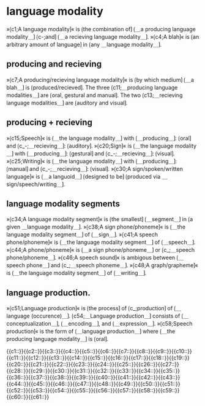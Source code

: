 # language modality

»⟮c1;A language modality⟯« is ⟮the combination of⟯ ⟮＿a producing language modality＿⟯ ⟮c-;and⟯ ⟮＿a recieving language modality＿⟯.
»⟮c4;A blah⟯« is ⟮an arbitrary amount of language⟯ in ⟮any ＿language modality＿⟯.

## producing and recieving

»⟮c7;A producing/recieving language modality⟯« is ⟮by which medium⟯ ⟮＿a blah＿⟯ is ⟮produced/recieved⟯.
The three ⟮c11;＿producing language modalities＿⟯ are ⟮oral, gestural and manual⟯.
The two ⟮c13;＿recieving language modalities＿⟯ are ⟮auditory and visual⟯.

## producing + recieving

»⟮c15;Speech⟯« is ⟮＿the language modality＿⟯ with ⟮＿producing＿⟯: ⟮oral⟯ and ⟮c_-;＿recieving＿⟯: ⟮auditory⟯.
»⟮c20;Sign⟯« is ⟮＿the language modality＿⟯ with ⟮＿producing＿⟯: ⟮gestural⟯ and ⟮c_-;＿recieving＿⟯: ⟮visual⟯.
»⟮c25;Writing⟯« is ⟮＿the language modality＿⟯ with ⟮＿producing＿⟯: ⟮manual⟯ and ⟮c_-;＿recieving＿⟯: ⟮visual⟯.
»⟮c30;A sign/spoken/written language⟯« is ⟮＿a languoid＿⟯ ⟮designed to be⟯ ⟮produced via ＿sign/speech/writing＿⟯. 

## language modality segments

»⟮c34;A language modality segment⟯« is ⟮the smallest⟯ ⟮＿segment＿⟯ in ⟮a given ＿language modality＿⟯.
»⟮c38;A sign phone/phoneme⟯« is ⟮＿the language modality segment＿⟯ of ⟮＿sign＿⟯.
»⟮c41;A speech phone/phoneme⟯« is ⟮＿the language modality segment＿⟯ of ⟮＿speech＿⟯.
»⟮c44;A phone/phoneme⟯« is ⟮＿a sign phone/phoneme＿⟯ or ⟮c_;＿speech phone/phoneme＿⟯.
»⟮c46;A speech sound⟯« is ambigous between ⟮＿speech phone＿⟯ and ⟮c_;＿speech phoneme＿⟯.
»⟮c48;A graph/grapheme⟯« is ⟮＿the language modality segment＿⟯ of ⟮＿writing＿⟯.

## language production.

»⟮c51;Language production⟯« is ⟮the process⟯ of ⟮c_;production⟯ of ⟮＿language (occurence)＿⟯.
⟮c54;＿Language production＿⟯ consists of ⟮＿conceptualization＿⟯, ⟮＿encoding＿⟯, and ⟮＿expression＿⟯.
»⟮c58;Speech production⟯« is the form of ⟮＿language production＿⟯ where ⟮＿the producing language modality＿⟯ is ⟮oral⟯.

<span class='cloze-dump'>{{c1::}}{{c2::}}{{c3::}}{{c4::}}{{c5::}}{{c6::}}{{c7::}}{{c8::}}{{c9::}}{{c10::}}{{c11::}}{{c12::}}{{c13::}}{{c14::}}{{c15::}}{{c16::}}{{c17::}}{{c18::}}{{c19::}}{{c20::}}{{c21::}}{{c22::}}{{c23::}}{{c24::}}{{c25::}}{{c26::}}{{c27::}}{{c28::}}{{c29::}}{{c30::}}{{c31::}}{{c32::}}{{c33::}}{{c34::}}{{c35::}}{{c36::}}{{c37::}}{{c38::}}{{c39::}}{{c40::}}{{c41::}}{{c42::}}{{c43::}}{{c44::}}{{c45::}}{{c46::}}{{c47::}}{{c48::}}{{c49::}}{{c50::}}{{c51::}}{{c52::}}{{c53::}}{{c54::}}{{c55::}}{{c56::}}{{c57::}}{{c58::}}{{c59::}}{{c60::}}{{c61::}}</span>